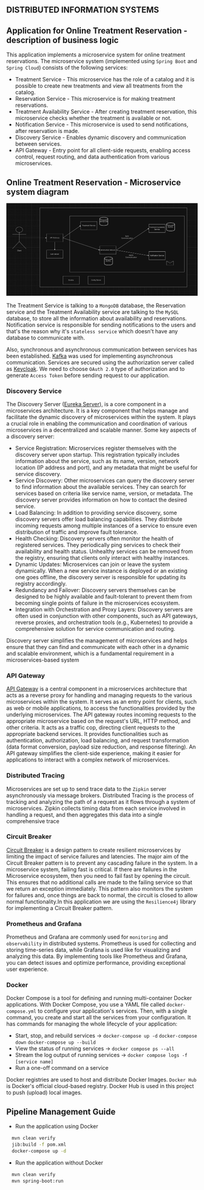 ## DISTRIBUTED INFORMATION SYSTEMS

## Application for Online Treatment Reservation - description of business logic
This application implements a microservice system for online treatment reservations. The microservice system (implemented using `Spring Boot` and `Spring Cloud`) consists of the following services:

- Treatment Service - This microservice has the role of a catalog and it is possible to create new treatments and view all treatments from the catalog.
- Reservation Service - This microservice is for making treatment reservations.
- Treatment Availability Service - After creating treatment reservation, this microservice checks whether the treatment is available or not.
- Notification Service - This microservice is used to send notifications, after reservation is made.
- Discovery Service - Enables dynamic discovery and communication between services.
- API Gateway - Entry point for all client-side requests, enabling access control, request routing, and data authentication from various microservices.

## Online Treatment Reservation - Microservice system diagram

![](diagrams/microserviceSystemDiagram.png "Application architecture")

The Treatment Service is talking to a `MongoDB` database, the Reservation service and the Treatment Availability service are talking to the `MySQL` database, to store all the information about availability and reservations. Notification service is responsible for sending notifications to the users and that's the reason why it's `stateless service` which doesn't have any database to communicate with.

Also, synchronous and asynchronous communication between services has been established. [Kafka](https://spring.io/projects/spring-kafka) was used for implementing asynchronous communication. Services are secured using the authorization server called as [Keycloak](https://www.keycloak.org/getting-started/getting-started-docker). We need to choose `OAuth 2.0` type of authorization and to generate `Access Token` before sending request to our application.

### Discovery Service

The Discovery Server ([Eureka Server](https://spring.io/projects/spring-cloud-netflix)), is a core component in a microservices architecture. It is a key component that helps manage and facilitate the dynamic discovery of microservices within the system. It plays a crucial role in enabling the communication and coordination of various microservices in a decentralized and scalable manner. Some key aspects of a discovery server:

- Service Registration: Microservices register themselves with the discovery server upon startup. This registration typically includes information about the service, such as its name, version, network location (IP address and port), and any metadata that might be useful for service discovery.
- Service Discovery: Other microservices can query the discovery server to find information about the available services. They can search for services based on criteria like service name, version, or metadata. The discovery server provides information on how to contact the desired service.
- Load Balancing: In addition to providing service discovery, some discovery servers offer load balancing capabilities. They distribute incoming requests among multiple instances of a service to ensure even distribution of traffic and improve fault tolerance.
- Health Checking: Discovery servers often monitor the health of registered services. They periodically ping services to check their availability and health status. Unhealthy services can be removed from the registry, ensuring that clients only interact with healthy instances.
- Dynamic Updates: Microservices can join or leave the system dynamically. When a new service instance is deployed or an existing one goes offline, the discovery server is responsible for updating its registry accordingly.
- Redundancy and Failover: Discovery servers themselves can be designed to be highly available and fault-tolerant to prevent them from becoming single points of failure in the microservices ecosystem.
- Integration with Orchestration and Proxy Layers: Discovery servers are often used in conjunction with other components, such as API gateways, reverse proxies, and orchestration tools (e.g., Kubernetes) to provide a comprehensive solution for service communication and routing.

Discovery server simplifies the management of microservices and helps ensure that they can find and communicate with each other in a dynamic and scalable environment, which is a fundamental requirement in a microservices-based system

### API Gateway

[API Gateway](https://spring.io/projects/spring-cloud-gateway) is a central component in a microservices architecture that acts as a reverse proxy for handling and managing requests to the various microservices within the system. It serves as an entry point for clients, such as web or mobile applications, to access the functionalities provided by the underlying microservices. The API gateway routes incoming requests to the appropriate microservice based on the request's URL, HTTP method, and other criteria. It acts as a traffic cop, directing client requests to the appropriate backend services. It provides functionalities such as authentication, authorization, load balancing, and request transformation (data format conversion, payload size reduction, and response filtering). An API gateway simplifies the client-side experience, making it easier for applications to interact with a complex network of microservices.

### Distributed Tracing

Microservices are set up to send trace data to the `Zipkin` server asynchronously via message brokers. Distributed Tracing is the process of tracking and analyzing the path of a request as it flows through a system of microservices. Zipkin collects timing data from each service involved in handling a request, and then aggregates this data into a single comprehensive trace

### Circuit Breaker

[Circuit Breaker](https://spring.io/projects/spring-cloud-circuitbreaker) is a design pattern to create resilient microservices by limiting the impact of service failures and latencies. The major aim of the Circuit Breaker pattern is to prevent any cascading failure in the system. In a microservice system, failing fast is critical.
If there are failures in the Microservice ecosystem, then you need to fail fast by opening the circuit. This ensures that no additional calls are made to the failing service so that we return an exception immediately. This pattern also monitors the system for failures and, once things are back to normal, the circuit is closed to allow normal functionality.In this application we are using the `Resilience4j` library for implementing a Circuit Breaker pattern.

### Prometheus and Grafana

Prometheus and Grafana are commonly used for `monitoring` and `observability` in distributed systems. Prometheus is used for collecting and storing time-series data, while Grafana is used like for visualizing and analyzing this data. By implementing tools like Prometheus and Grafana, you can detect issues and optimize performance, providing exceptional user experience. 

### Docker

Docker Compose is a tool for defining and running multi-container Docker applications. With Docker Compose, you use a YAML file called `docker-compose.yml` to configure your application's services. Then, with a single command, you create and start all the services from your configuration. It has commands for managing the whole lifecycle of your application:

- Start, stop, and rebuild services -> `docker-compose up -d` `docker-compose down` `docker-compose up --build`
- View the status of running services -> `docker compose ps --all`
- Stream the log output of running services -> `docker compose logs -f [service name]`
- Run a one-off command on a service

Docker registries are used to host and distribute Docker Images. `Docker Hub` is Docker's official cloud-based registry. Docker Hub is used in this project to push (upload) local images.

## Pipeline Management Guide

- Run the application using Docker

```bash
  mvn clean verify
  jib:build -f pom.xml
  docker-compose up -d
```
- Run the application without Docker

```bash
  mvn clean verify
  mvn spring-boot:run
```
